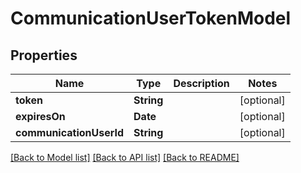 # CommunicationUserTokenModel

## Properties
Name | Type | Description | Notes
------------ | ------------- | ------------- | -------------
**token** | **String** |  | [optional] 
**expiresOn** | **Date** |  | [optional] 
**communicationUserId** | **String** |  | [optional] 

[[Back to Model list]](../README.md#documentation-for-models) [[Back to API list]](../README.md#documentation-for-api-endpoints) [[Back to README]](../README.md)


